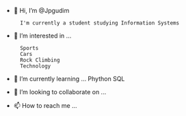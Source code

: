 - 👋 Hi, I’m @Jpgudim

        I'm currently a student studying Information Systems
        
- 👀 I’m interested in ...

        Sports
        Cars
        Rock Climbing
        Technology
        
- 🌱 I’m currently learning ...
        Phython
        SQL
        
- 💞️ I’m looking to collaborate on ...
- 📫 How to reach me ...

<!---
Jpgudim/Jpgudim is a ✨ special ✨ repository because its `README.md` (this file) appears on your GitHub profile.
You can click the Preview link to take a look at your changes.
--->
